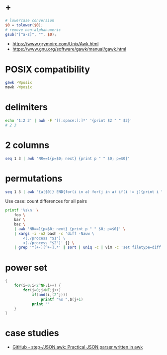 # +

```awk
# lowercase conversion
$0 = tolower($0);
# remove non-alphanumeric
gsub("[^a-z]", "", $0);
```

- https://www.grymoire.com/Unix/Awk.html
- https://www.gnu.org/software/gawk/manual/gawk.html

# POSIX compatibility

```bash
gawk -Wposix
mawk -Wposix
```

# delimiters

```bash
echo '1:2 3' | awk -F '[[:space:]:]*' '{print $2 " " $3}'
# 2 3
```

# 2 columns

```bash
seq 1 3 | awk 'NR==1{p=$0; next} {print p " " $0; p=$0}'
```

# permutations

```bash
seq 1 3 | awk '{a[$0]} END{for(i in a) for(j in a) if(i != j){print i " " j}}'
```

Use case: count differences for all pairs

```bash
printf '%s\n' \
    foo \
    bar \
    baz \
    | awk 'NR==1{p=$0; next} {print p " " $0; p=$0}' \
    | xargs -i -n2 bash -c 'diff -Nauw \
        <(./process "$1") \
        <(./process "$2")' {} \
    | grep '^[+-][^+-].*' | sort | uniq -c | vim -c 'set filetype=diff' -
```

# power set

```awk
{
    for(i=0;i<2^NF;i++) {
        for(j=0;j<NF;j++)
            if(and(i,(2^j)))
                printf "%s ",$(j+1)
            print ""
    }
}
```

# case studies

- [GitHub \- step\-/JSON\.awk: Practical JSON parser written in awk](https://github.com/step-/JSON.awk)
